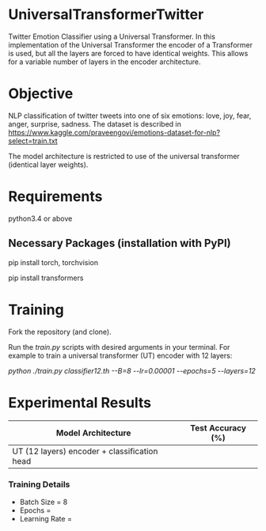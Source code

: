 # UniversalTransformerTwitter
Twitter Emotion Classifier using a Universal Transformer. In this implementation of the Universal Transformer the encoder of a Transformer is used, but all the layers are forced to have identical weights. This allows for a variable number of layers in the encoder architecture.

# Objective

NLP classification of twitter tweets into one of six emotions: love, joy, fear, anger, surprise, sadness.
The dataset is described in https://www.kaggle.com/praveengovi/emotions-dataset-for-nlp?select=train.txt

The model architecture is restricted to use of the universal transformer (identical layer weights).


# Requirements

python3.4 or above

## Necessary Packages (installation with PyPI)

pip install torch, torchvision

pip install transformers


# Training

Fork the repository (and clone).

Run the _train.py_ scripts with desired arguments in your terminal. For example to train a universal transformer (UT) encoder with 12 layers:

_python ./train.py classifier12.th --B=8 --lr=0.00001 --epochs=5 --layers=12_

# Experimental Results

| Model Architecture | Test Accuracy (%) |
| ----------------- | :-----------------: |
UT (12 layers) encoder + classification head |  |

### Training Details

- Batch Size = 8
- Epochs = 
- Learning Rate = 
